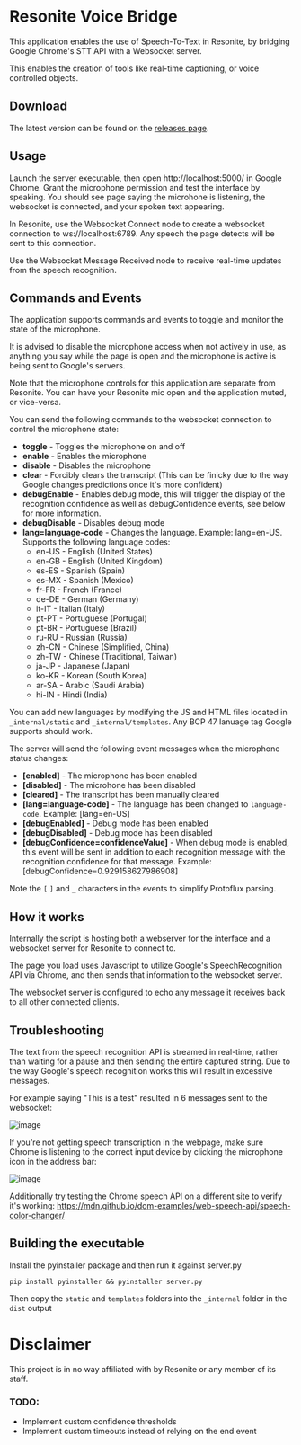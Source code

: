 # Resonite Voice Bridge

This application enables the use of Speech-To-Text in Resonite, by bridging Google Chrome's STT API with a Websocket server.

This enables the creation of tools like real-time captioning, or voice controlled objects.

## Download

The latest version can be found on the [releases page](https://github.com/theneolanders/resonite-voice-bridge/releases).

## Usage

Launch the server executable, then open http://localhost:5000/ in Google Chrome. Grant the microphone permission and test the interface by speaking. You should see page saying the microhone is listening, the websocket is connected, and your spoken text appearing.

In Resonite, use the Websocket Connect node to create a websocket connection to ws://localhost:6789. Any speech the page detects will be sent to this connection.

Use the Websocket Message Received node to receive real-time updates from the speech recognition.

## Commands and Events

The application supports commands and events to toggle and monitor the state of the microphone.

It is advised to disable the microphone access when not actively in use, as anything you say while the page is open and the microphone is active is being sent to Google's servers.

Note that the microphone controls for this application are separate from Resonite. You can have your Resonite mic open and the application muted, or vice-versa.

You can send the following commands to the websocket connection to control the microphone state:

* **toggle** - Toggles the microphone on and off
* **enable** - Enables the microphone
* **disable** - Disables the microphone
* **clear** - Forcibly clears the transcript (This can be finicky due to the way Google changes predictions once it's more confident)
* **debugEnable** - Enables debug mode, this will trigger the display of the recognition confidence as well as debugConfidence events, see below for more information.
* **debugDisable** - Disables debug mode
* **lang=language-code** - Changes the language. Example: lang=en-US. Supports the following language codes:
    * en-US - English (United States)
    * en-GB - English (United Kingdom)
    * es-ES - Spanish (Spain)
    * es-MX - Spanish (Mexico)
    * fr-FR - French (France)
    * de-DE - German (Germany)
    * it-IT - Italian (Italy)
    * pt-PT - Portuguese (Portugal)
    * pt-BR - Portuguese (Brazil)
    * ru-RU - Russian (Russia)
    * zh-CN - Chinese (Simplified, China)
    * zh-TW - Chinese (Traditional, Taiwan)
    * ja-JP - Japanese (Japan)
    * ko-KR - Korean (South Korea)
    * ar-SA - Arabic (Saudi Arabia)
    * hi-IN - Hindi (India)

You can add new languages by modifying the JS and HTML files located in `_internal/static` and `_internal/templates`. Any BCP 47 lanuage tag Google supports should work.

The server will send the following event messages when the microphone status changes:

* **[enabled]** - The microphone has been enabled
* **[disabled]** - The microhone has been disabled
* **[cleared]** - The transcript has been manually cleared
* **[lang=language-code]** - The language has been changed to `language-code`. Example: [lang=en-US]
* **[debugEnabled]** - Debug mode has been enabled
* **[debugDisabled]** - Debug mode has been disabled
* **[debugConfidence=confidenceValue]** - When debug mode is enabled, this event will be sent in addition to each recognition message with the recognition confidence for that message. Example: [debugConfidence=0.929158627986908]

Note the `[` `]` and `_` characters in the events to simplify Protoflux parsing.

## How it works

Internally the script is hosting both a webserver for the interface and a websocket server for Resonite to connect to.

The page you load uses Javascript to utilize Google's SpeechRecognition API via Chrome, and then sends that information to the websocket server.

The websocket server is configured to echo any message it receives back to all other connected clients.

## Troubleshooting

The text from the speech recognition API is streamed in real-time, rather than waiting for a pause and then sending the entire captured string. Due to the way Google's speech recognition works this will result in excessive messages.

For example saying "This is a test" resulted in 6 messages sent to the websocket:

![image](https://github.com/theneolanders/resonite-voice-bridge/assets/3112763/b9a624f5-7987-40a2-a8ac-39531735ced6)

If you're not getting speech transcription in the webpage, make sure Chrome is listening to the correct input device by clicking the microphone icon in the address bar:

![image](https://github.com/theneolanders/resonite-voice-bridge/assets/3112763/25ea18ba-35d9-470a-b68e-68c06fc3983a)

Additionally try testing the Chrome speech API on a different site to verify it's working: https://mdn.github.io/dom-examples/web-speech-api/speech-color-changer/

## Building the executable

Install the pyinstaller package and then run it against server.py

`pip install pyinstaller && pyinstaller server.py`

Then copy the `static` and `templates` folders into the `_internal` folder in the `dist` output

# Disclaimer

This project is in no way affiliated with by Resonite or any member of its staff.

### TODO:

* Implement custom confidence thresholds
* Implement custom timeouts instead of relying on the end event